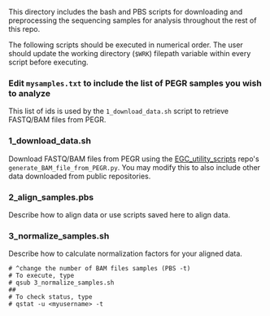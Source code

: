 

This directory includes the bash and PBS scripts for downloading and preprocessing the sequencing samples for analysis throughout the rest of this repo.


The following scripts should be executed in numerical order. The user should update the working directory (`$WRK`) filepath variable within every script before executing.

### Edit `mysamples.txt` to include the list of PEGR samples you wish to analyze
This list of ids is used by the `1_download_data.sh` script to retrieve FASTQ/BAM files from PEGR.

### 1_download_data.sh
Download FASTQ/BAM files from PEGR using the [EGC_utility_scripts](https://github.com/CEGRcode/EGC_utility_scripts) repo's `generate_BAM_file_from_PEGR.py`. You may modify this to also include other data downloaded from public repositories.

### 2_align_samples.pbs
Describe how to align data or use scripts saved here to align data.

### 3_normalize_samples.sh
Describe how to calculate normalization factors for your aligned data.

```
# ^change the number of BAM files samples (PBS -t)
# To execute, type
# qsub 3_normalize_samples.sh
##
# To check status, type
# qstat -u <myusername> -t
```
